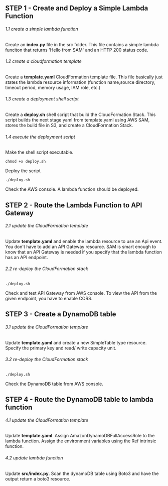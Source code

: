 

## STEP 1 - Create and Deploy a Simple Lambda Function

###### 1.1 create a simple lambda function

Create an **index.py** file in the src folder. This file contains a simple lambda funciton that returns 'Hello from SAM' and an HTTP 200 status code.

###### 1.2 create a cloudformation template

Create a **template.yaml** CloudFormation template file. This file basically just states the lambda resource information (function name,source directory, timeout period, memory usage, IAM role, etc.)

###### 1.3 create a deployment shell script

Create a **deploy.sh** shell script that build the CloudFormation Stack. This script builds the next stage yaml from template.yaml using AWS SAM, stores the build file in S3, and create a CloudFormation Stack.

###### 1.4 execute the deployment script

Make the shell script executable.
```
chmod +x deploy.sh
```

Deploy the script
```
./deploy.sh
```

Check the AWS console. A lambda function should be deployed.

## STEP 2 - Route the Lambda Function to API Gateway

###### 2.1 update the CloudFormation template

Update **template.yaml** and enable the lambda resource to use an Api event. You don't have to add an API Gateway resource. SAM is smart enough to know that an API Gateway is needed if you specify that the lambda function has an API endpoint.

###### 2.2 re-deploy the CloudFormation stack

```
./deploy.sh
```

Check and test API Gateway from AWS console. To view the API from the given endpoint, you have to enable CORS.

## STEP 3 - Create a DynamoDB table 

###### 3.1 update the CloudFormation template

Update **template.yaml** and create a new SimpleTable type resource. Specify the primary key and read/ write capacity unit.

###### 3.2 re-deploy the CloudFormation stack

```
./deploy.sh
```

Check the DynamoDB table from AWS console. 

## STEP 4 - Route the DynamoDB table to lambda function

###### 4.1 update the CloudFormation template

Update **template.yaml**. Assign AmazonDynamoDBFullAccessRole to the lambda function. Assign the environment variables using the Ref intrinsic function.

###### 4.2 update lambda function

Update **src/index.py**. Scan the dynamoDB table using Boto3 and have the output return a boto3 resource.
